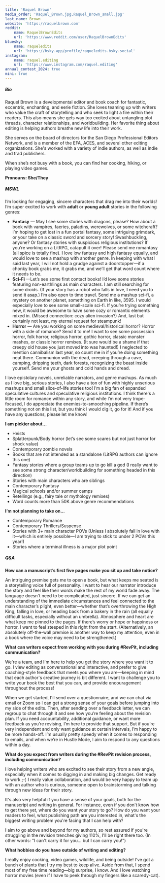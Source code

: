 ```yaml
---
title: 'Raquel Brown'
media_order: 'Raquel_Brown.jpg,Raquel_Brown_small.jpg'
last_name: Brown
website: 'https://raquelbrown.com'
reddit:
    name: RaquelBrownEdits
    url: 'https://www.reddit.com/user/RaquelBrownEdits'
bluesky:
    name: raqueledits
    url: 'https://bsky.app/profile/raqueledits.bsky.social'
instagram:
    name: raquel.editing
    url: 'https://www.instagram.com/raquel.editing'
annual_contest_2024: true
mini: true
---
```


##### Bio

Raquel Brown is a developmental editor and book coach for fantastic, eccentric, enchanting, and eerie fiction. She loves teaming up with writers who value the craft of storytelling and who seek to light a fire within their readers. This also means she gets way too excited about untangling plot threads, character relationships, and worldbuilding. Her favorite thing about editing is helping authors breathe new life into their work.

She serves on the board of directors for the San Diego Professional Editors Network, and is a member of the EFA, ACES, and several other editing organizations. She's worked with a variety of indie authors, as well as indie and trad publishers.

When she’s not busy with a book, you can find her cooking, hiking, or playing video games.

**Pronouns: She/They**

##### MSWL

I’m looking for engaging, sincere characters that drag me into their worlds! I’m super excited to work with **adult** or **young adult** stories in the following genres:
* **Fantasy** — May I see some stories with dragons, please? How about a book with vampires, faeries, paladins, werewolves, or some witchcraft? I’m hoping to get lost in a fun portal fantasy, some intriguing grimdark, or your take on a classic sword and sorcery story! Swashbuckling, anyone? Or fantasy stories with suspicious religious institutions? If you’re working on a LitRPG, catapult it over! Please send me romantasy (all spice is totally fine). I love low fantasy and high fantasy equally, and would love to see a mashup with another genre. In keeping with what I said last year, I will not hold a grudge against a doorstopper—if a chonky book grabs me, it grabs me, and we’ll get that word count where it needs to be.
* **Sci-Fi** —Let’s see some first contact books! I’d love some stories featuring non-earthlings as main characters. I am still searching for some droids. (If your story has a robot who falls in love, I need you to send it asap.) I’m also open to time travel. Send me a mashup sci-fi, a mystery on another planet, something on Earth in like, 3595. I would especially love to see some small-scale sci-fi. If you’re trying something new, it would be awesome to have some cozy or romantic elements mixed in. (Missed connection: cozy alien invasion?) And, last but certainly not least, my eternal request for steampunk!
* **Horror** — Are you working on some medieval/historical horror? Horror with a side of romance? Send it to me! I want to see some possession horror, folk horror, religious horror, gothic horror, classic monster mashes, or classic horror remixes. (It sure would be a shame if that creepy old house you just moved into was haunted!) I neglected to mention cannibalism last year, so count me in if you’re doing something neat there. Communion with the dead, creeping through a cave, camping, dripping teeth, dark forests, recognizing the beast inside yourself. Send me your ghosts and cold hands and dread.

I love epistolary novels, unreliable narrators, and genre mashups. As much as I love big, serious stories, I also have a ton of fun with highly unserious mashups and small slice-of-life stories too! I’m a big fan of expanded speculative cultures and speculative religious institutions. I think there's a little room for romance within any story, and while I’m not very trope-focused, I do appreciate the enemies-to-smooching pipeline. If there’s something not on this list, but you think I would dig it, go for it! And if you have any questions, please let me know!

**I am pickier about…**
* Heists
* Splatterpunk/Body horror (let’s see some scares but not just horror for shock value)
* Contemporary zombie novels
* Books that are not intended as a standalone (LitRPG authors can ignore this one)
* Fantasy stories where a group teams up to go kill a god (I really want to see some strong character/worldbuilding for something headed in this direction)
* Stories with main characters who are siblings
* Contemporary Fantasy
* Magical schools and/or summer camps
* Retellings (e.g., fairy tale or mythology remixes) 
* Word counts more than 50K above genre recommendations

**I’m not planning to take on…**
* Contemporary Romance
* Contemporary Thrillers/Suspense
* Stories with 3+ main character POVs (Unless I absolutely fall in love with it—which is entirely possible—I am trying to stick to under 2 POVs this year!)
* Stories where a terminal illness is a major plot point

##### Q&A

**How can a manuscript’s first five pages make you sit up and take notice?**

An intriguing premise gets me to open a book, but what keeps me seated is a storytelling voice full of personality. I want to hear our narrator introduce the story and feel like their words make the rest of my world fade away. The language doesn't need to be complicated, just sincere. If we can get an understanding of the immediate circumstances and feel connected to the main character’s plight, even better—whether that’s overthrowing the High King, falling in love, or heading back from a bakery in the rain (all equally difficult tasks, especially without an umbrella). Atmosphere and heart are what keep me pinned to the pages. If there’s worry or hope or happiness or horror, I want to feel steeped in this right from the start. (Alternatively, an absolutely off-the-wall premise is another way to keep my attention, even in a book where the voice may need to be strengthened.)

**What can writers expect from working with you during #RevPit, including communication?**

We're a team, and I'm here to help you get the story where you want it to go. I view editing as conversational and interactive, and prefer to give coaching-style feedback that meets you where you are—keeping in mind that each author's creative journey is bit different. I want to challenge you to write your book the best that you can, and provide encouragement throughout the process!

When we get started, I'll send over a questionnaire, and we can chat via email or Zoom so I can get a strong sense of your goals before jumping into my side of the edits. Then, after sending over a feedback letter, we can regroup to chat through it and see how you’re feeling about the revision plan. If you need accountability, additional guidance, or want more feedback as you’re revising, I’m here to provide that support. But if you’re very independent and only want guidance at certain intervals, I’m happy to be more hands-off. I’m usually pretty speedy when it comes to responding to emails, and when we’re in Hustle Mode, I aim to respond to any questions within a day.

**What do you expect from writers during the #RevPit revision process, including communication?**

I love helping writers who are excited to see their story from a new angle, especially when it comes to digging in and making big changes. Get ready to work ;-)
I really value collaboration, and would be very happy to team up with an author who is curious, someone open to brainstorming and talking through new ideas for their story. 

It's also very helpful if you have a sense of your goals, both for the manuscript and writing in general. For instance, even if you don't know how to get there yet, where do you want your story to go? How do you want your readers to feel, what publishing path are you interested in, what's the biggest writing problem you're facing that I can help with?

I aim to go above and beyond for my authors, so rest assured if you're struggling in the revision trenches giving 110%, I'll be right there too. (In other words: "I can't carry it for you... but I can carry you!")

**What hobbies do you have outside of writing and editing?**

I really enjoy cooking, video games, wildlife, and being outside! I've got a bunch of plants that I try my best to keep alive. Aside from that, I spend most of my free time reading—big surprise, I know. And I love watching horror movies (even if I have to peek through my fingers like a scaredy-cat).